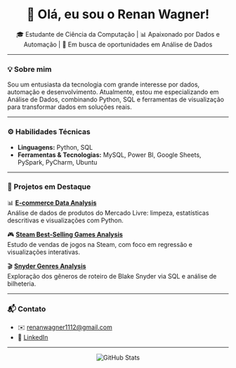<h1 align="center">👋 Olá, eu sou o Renan Wagner!</h1>

<p align="center">
  🎓 Estudante de Ciência da Computação | 📊 Apaixonado por Dados e Automação | 🚀 Em busca de oportunidades em Análise de Dados
</p>

---

### 💡 Sobre mim

Sou um entusiasta da tecnologia com grande interesse por dados, automação e desenvolvimento. Atualmente, estou me especializando em Análise de Dados, combinando Python, SQL e ferramentas de visualização para transformar dados em soluções reais.

---

### ⚙️ Habilidades Técnicas

- **Linguagens:** Python, SQL  
- **Ferramentas & Tecnologias:** MySQL, Power BI, Google Sheets, PySpark, PyCharm, Ubuntu  

---

### 🌟 Projetos em Destaque

📊 [**E-commerce Data Analysis**](https://github.com/renanwagner/analise-mercado-livre)  
Análise de dados de produtos do Mercado Livre: limpeza, estatísticas descritivas e visualizações com Python.

🎮 [**Steam Best-Selling Games Analysis**](https://github.com/renanwagner/SteamBestSalesAnalysis)  
Estudo de vendas de jogos na Steam, com foco em regressão e visualizações interativas.

🎬 [**Snyder Genres Analysis**](https://github.com/renanwagner/Snyder_Genres_Analysis)  
Exploração dos gêneros de roteiro de Blake Snyder via SQL e análise de bilheteria.

---

### 📬 Contato

- ✉️ renanwagner1112@gmail.com  
- 🔗 [LinkedIn](https://www.linkedin.com/in/renan-wagner-b37b2a29a/)

---

<div align="center">
  <img src="https://github-readme-stats.vercel.app/api?username=renanwagner&show_icons=true&theme=tokyonight" alt="GitHub Stats" />
</div>
